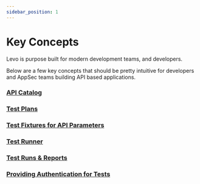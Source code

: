 ```yaml
---
sidebar_position: 1
---
```


# Key Concepts
Levo is purpose built for modern development teams, and developers.

Below are a few key concepts that should be pretty intuitive for developers and AppSec teams building API based applications.

### [API Catalog](./api-catalog.md)

### [Test Plans](./test-plans.md)

### [Test Fixtures for API Parameters](./fixtures/test-fixtures.md)

### [Test Runner](./test-runner.md)

### [Test Runs & Reports](./test-run-reports.md)

### [Providing Authentication for Tests](./authentication/authn-authz.md)
